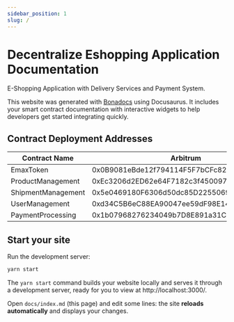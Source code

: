 ```yaml
---
sidebar_position: 1
slug: /
---
```


# Decentralize Eshopping Application Documentation

E-Shopping Application with Delivery Services and Payment System.


This website was generated with [Bonadocs](https://bonadocs.com/) using Docusaurus. It includes your smart contract
documentation with interactive widgets to help developers get started integrating quickly.

## Contract Deployment Addresses

| Contract Name | Arbitrum |
| -------------- | -------------- |
| EmaxToken | 0x0B9081eBde12f794114F5F7bCFc82eD77a985a90 |
| ProductManagement | 0xEc3206d2ED62e64F7182c3f450097dDBC32D0678 |
| ShipmentManagement | 0x5e0469180F6306d50dc85D2255069638bF89f839 |
| UserManagement | 0xd34C5B6eC88EA90047ee59dF98E14BfA79c0c5f7 |
| PaymentProcessing | 0x1b07968276234049b7D8E891a31C2571746EE8d4 |

## Start your site

Run the development server:

```bash
yarn start
```

The `yarn start` command builds your website locally and serves it through a development server, ready for you to view at http://localhost:3000/.

Open `docs/index.md` (this page) and edit some lines: the site **reloads automatically** and displays your changes.
